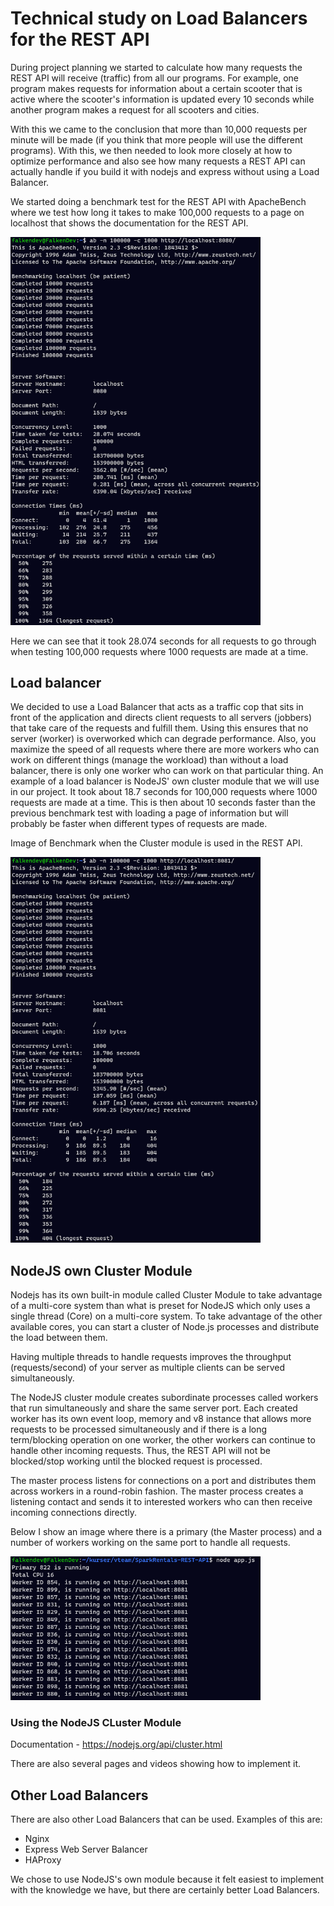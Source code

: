 # Technical study on Load Balancers for the REST API

During project planning we started to calculate how many requests the REST API will receive (traffic) from all our programs. For example, one program makes requests for information about a certain scooter that is active where the scooter's information is updated every 10 seconds while another program makes a request for all scooters and cities.

With this we came to the conclusion that more than 10,000 requests per minute will be made (if you think that more people will use the different programs). With this, we then needed to look more closely at how to optimize performance and also see how many requests a REST API can actually handle if you build it with nodejs and express without using a Load Balancer.

We started doing a benchmark test for the REST API with ApacheBench where we test how long it takes to make 100,000 requests to a page on localhost that shows the documentation for the REST API.

<img src="assets/loadBalancer/benchmark1.png" alt="Benchmark 1" width="400"/>

Here we can see that it took 28.074 seconds for all requests to go through when testing 100,000 requests where 1000 requests are made at a time.

## Load balancer

We decided to use a Load Balancer that acts as a traffic cop that sits in front of the application and directs client requests to all servers (jobbers) that take care of the requests and fulfill them. Using this ensures that no server (worker) is overworked which can degrade performance. Also, you maximize the speed of all requests where there are more workers who can work on different things (manage the workload) than without a load balancer, there is only one worker who can work on that particular thing. An example of a load balancer is NodeJS' own cluster module that we will use in our project. It took about 18.7 seconds for 100,000 requests where 1000 requests are made at a time. This is then about 10 seconds faster than the previous benchmark test with loading a page of information but will probably be faster when different types of requests are made.

Image of Benchmark when the Cluster module is used in the REST API.

<img src="assets/loadBalancer/benchmark2.png" alt="Benchmark 2" width="400"/>

## NodeJS own Cluster Module

Nodejs has its own built-in module called Cluster Module to take advantage of a multi-core system than what is preset for NodeJS which only uses a single thread (Core) on a multi-core system. To take advantage of the other available cores, you can start a cluster of Node.js processes and distribute the load between them.

Having multiple threads to handle requests improves the throughput (requests/second) of your server as multiple clients can be served simultaneously.

The NodeJS cluster module creates subordinate processes called workers that run simultaneously and share the same server port. Each created worker has its own event loop, memory and v8 instance that allows more requests to be processed simultaneously and if there is a long term/blocking operation on one worker, the other workers can continue to handle other incoming requests. Thus, the REST API will not be blocked/stop working until the blocked request is processed.

The master process listens for connections on a port and distributes them across workers in a round-robin fashion.
The master process creates a listening contact and sends it to interested workers who can then receive incoming connections directly.

Below I show an image where there is a primary (the Master process) and a number of workers working on the same port to handle all requests.

<img src="assets/loadBalancer/worker.png" alt="workers" width="400"/>

### Using the NodeJS CLuster Module

Documentation - https://nodejs.org/api/cluster.html

There are also several pages and videos showing how to implement it.

## Other Load Balancers

There are also other Load Balancers that can be used.
Examples of this are:

- Nginx
- Express Web Server Balancer
- HAProxy

We chose to use NodeJS's own module because it felt easiest to implement with the knowledge we have, but there are certainly better Load Balancers.
